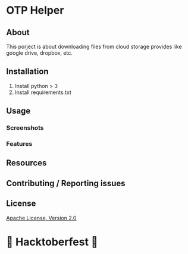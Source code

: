 # OTP Helper

## About

This porject is about downloading files from cloud storage provides like google drive, dropbox, etc.

## Installation

1. Install python > 3
2. Install requirements.txt

## Usage

### Screenshots

### Features

## Resources

## Contributing / Reporting issues

## License

[Apache License, Version 2.0](http://www.apache.org/licenses/LICENSE-2.0.html)


# 🎃 Hacktoberfest 🎃
